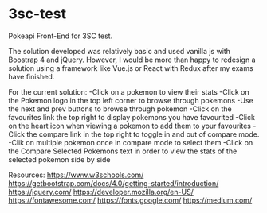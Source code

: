 # 3sc-test
Pokeapi Front-End for 3SC test.

The solution developed was relatively basic and used vanilla js with Boostrap 4 and jQuery. However, I would be more than happy to redesign
a solution using a framework like Vue.js or React with Redux after my exams have finished.

For the current solution:
-Click on a pokemon to view their stats
-Click on the Pokemon logo in the top left corner to browse through pokemons
-Use the next and prev buttons to browse through pokemon
-Click on the favourites link the top right to display pokemons you have favourited
-Click on the heart icon when viewing a pokemon to add them to your favourites
-Click the compare link in the top right to toggle in and out of compare mode.
-Clik on multiple pokemon once in compare mode to select them
-Click on the Compare Selected Pokemons text in order to view the stats of the selected pokemon side by side


Resources:
https://www.w3schools.com/
https://getbootstrap.com/docs/4.0/getting-started/introduction/
https://jquery.com/
https://developer.mozilla.org/en-US/
https://fontawesome.com/
https://fonts.google.com/
https://medium.com/
